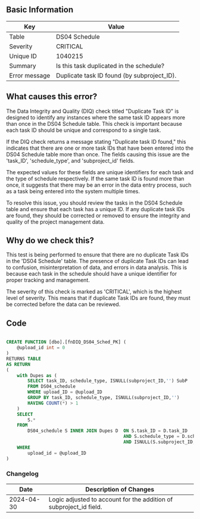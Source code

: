 ## Basic Information

| Key           | Value                                       |
| ------------- | ------------------------------------------- |
| Table         | DS04 Schedule                               |
| Severity      | CRITICAL                                       |
| Unique ID     | 1040215                                     |
| Summary       | Is this task duplicated in the schedule?    |
| Error message | Duplicate task ID found (by subproject_ID). |

## What causes this error?

The Data Integrity and Quality (DIQ) check titled "Duplicate Task ID" is designed to identify any instances where the same task ID appears more than once in the DS04 Schedule table. This check is important because each task ID should be unique and correspond to a single task.

If the DIQ check returns a message stating "Duplicate task ID found," this indicates that there are one or more task IDs that have been entered into the DS04 Schedule table more than once. The fields causing this issue are the 'task_ID', 'schedule_type', and 'subproject_id' fields.

The expected values for these fields are unique identifiers for each task and the type of schedule respectively. If the same task ID is found more than once, it suggests that there may be an error in the data entry process, such as a task being entered into the system multiple times.

To resolve this issue, you should review the tasks in the DS04 Schedule table and ensure that each task has a unique ID. If any duplicate task IDs are found, they should be corrected or removed to ensure the integrity and quality of the project management data.

## Why do we check this?

This test is being performed to ensure that there are no duplicate Task IDs in the 'DS04 Schedule' table. The presence of duplicate Task IDs can lead to confusion, misinterpretation of data, and errors in data analysis. This is because each task in the schedule should have a unique identifier for proper tracking and management.

The severity of this check is marked as 'CRITICAL', which is the highest level of severity. This means that if duplicate Task IDs are found, they must be corrected before the data can be reviewed.

## Code

```sql

CREATE FUNCTION [dbo].[fnDIQ_DS04_Sched_PK] (
	@upload_id int = 0
)
RETURNS TABLE
AS RETURN
(
	with Dupes as (
		SELECT task_ID, schedule_type, ISNULL(subproject_ID,'') SubP
		FROM DS04_schedule
		WHERE upload_ID = @upload_ID
		GROUP BY task_ID, schedule_type, ISNULL(subproject_ID,'')
		HAVING COUNT(*) > 1
	)
	SELECT
		S.*
	FROM
		DS04_schedule S INNER JOIN Dupes D 	ON S.task_ID = D.task_ID
											AND S.schedule_type = D.schedule_type
											AND ISNULL(S.subproject_ID,'') = D.SubP
	WHERE
		upload_id = @upload_ID
)
```

### Changelog

| Date       | Description of Changes                                             |
| ---------- | ------------------------------------------------------------------ |
| 2024-04-30 | Logic adjusted to account for the addition of subproject_id field. |
